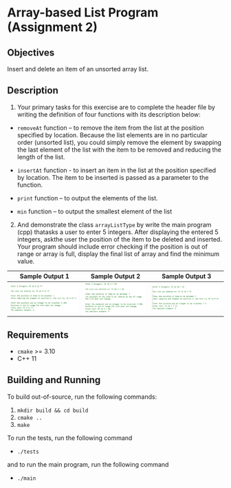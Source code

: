 # Array-based List Program (Assignment 2)

## Objectives

Insert and delete an item of an unsorted array list.

## Description

1. Your primary tasks for this exercise are to complete the header file by
writing the definition of four functions with its description below:

- `removeAt` function – to remove the item from the list at the position
specified by location.  Because the list elements are in no particular order
(unsorted list), you could simply remove the element by swapping the last
element of the list with the item to be removed and reducing the length of the
list.

- `insertAt` function - to insert an item in the list at the position specified
by location.  The item to be inserted is passed as a parameter to the function.

- `print` function – to output the elements of the list.

- `min` function – to output the smallest element of the list

2. And demonstrate the class `arrayListType` by write the main program (cpp)
thatasks a user to enter 5 integers. After displaying the entered 5 integers,
askthe user the position of the item to be deleted and inserted.  Your program
should include error checking if the position is out of range or array is full,
display the final list of array and find the minimum value.

Sample Output 1 | Sample Output 2 | Sample Output 3
----------------------- | ------------- | -----------
![Output 1](sampleOutput1.png) | ![Output 2](sampleOutput2.png) | ![Output 3](sampleOutput3.png)

## Requirements

- `cmake` >= 3.10
- C++ 11

## Building and Running

To build out-of-source, run the following commands:

1. `mkdir build && cd build`
2. `cmake ..`
3. `make`

To run the tests, run the following command

- `./tests`

and to run the main program, run the following command

- `./main`
